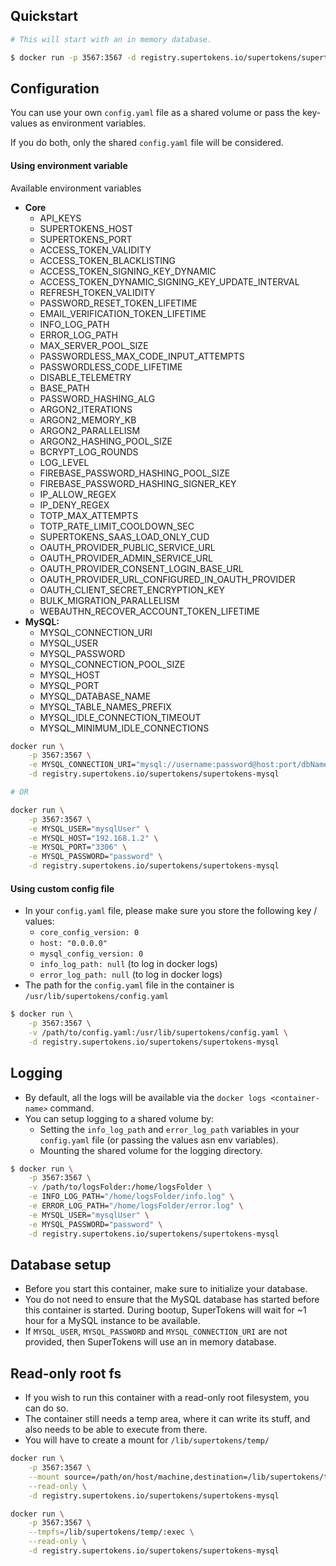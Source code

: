 ## Quickstart
```bash
# This will start with an in memory database.

$ docker run -p 3567:3567 -d registry.supertokens.io/supertokens/supertokens-mysql
```

## Configuration
You can use your own `config.yaml` file as a shared volume or pass the key-values as environment variables. 

If you do both, only the shared `config.yaml` file will be considered.
  
#### Using environment variable
Available environment variables
- **Core**
	- API\_KEYS
	- SUPERTOKENS\_HOST
	- SUPERTOKENS\_PORT
	- ACCESS\_TOKEN\_VALIDITY
	- ACCESS\_TOKEN\_BLACKLISTING
	- ACCESS\_TOKEN\_SIGNING\_KEY\_DYNAMIC
	- ACCESS\_TOKEN\_DYNAMIC\_SIGNING\_KEY\_UPDATE\_INTERVAL
	- REFRESH\_TOKEN\_VALIDITY
	- PASSWORD\_RESET\_TOKEN\_LIFETIME
	- EMAIL\_VERIFICATION\_TOKEN\_LIFETIME
	- INFO\_LOG\_PATH
	- ERROR\_LOG\_PATH
    - MAX\_SERVER\_POOL\_SIZE
	- PASSWORDLESS\_MAX\_CODE\_INPUT\_ATTEMPTS
	- PASSWORDLESS\_CODE\_LIFETIME
	- DISABLE\_TELEMETRY
	- BASE\_PATH
	- PASSWORD\_HASHING\_ALG
	- ARGON2\_ITERATIONS
	- ARGON2\_MEMORY\_KB
	- ARGON2\_PARALLELISM
	- ARGON2\_HASHING\_POOL\_SIZE
	- BCRYPT\_LOG\_ROUNDS
	- LOG\_LEVEL
	- FIREBASE\_PASSWORD\_HASHING\_POOL\_SIZE
	- FIREBASE\_PASSWORD\_HASHING\_SIGNER\_KEY
	- IP\_ALLOW\_REGEX
	- IP\_DENY\_REGEX
	- TOTP\_MAX\_ATTEMPTS
	- TOTP\_RATE\_LIMIT\_COOLDOWN\_SEC
	- SUPERTOKENS\_SAAS\_LOAD\_ONLY\_CUD
	- OAUTH\_PROVIDER\_PUBLIC\_SERVICE\_URL
	- OAUTH\_PROVIDER\_ADMIN\_SERVICE\_URL
	- OAUTH\_PROVIDER\_CONSENT\_LOGIN\_BASE\_URL
	- OAUTH\_PROVIDER\_URL\_CONFIGURED\_IN\_OAUTH\_PROVIDER
	- OAUTH\_CLIENT\_SECRET\_ENCRYPTION\_KEY
	- BULK\_MIGRATION\_PARALLELISM
	- WEBAUTHN\_RECOVER\_ACCOUNT\_TOKEN\_LIFETIME
- **MySQL:**
	- MYSQL\_CONNECTION\_URI
	- MYSQL\_USER
	- MYSQL\_PASSWORD
	- MYSQL\_CONNECTION\_POOL\_SIZE
	- MYSQL\_HOST
	- MYSQL\_PORT
	- MYSQL\_DATABASE\_NAME
	- MYSQL\_TABLE\_NAMES\_PREFIX
	- MYSQL\_IDLE\_CONNECTION\_TIMEOUT
	- MYSQL\_MINIMUM\_IDLE\_CONNECTIONS


```bash
docker run \
	-p 3567:3567 \
	-e MYSQL_CONNECTION_URI="mysql://username:password@host:port/dbName" \
	-d registry.supertokens.io/supertokens/supertokens-mysql

# OR

docker run \
	-p 3567:3567 \
	-e MYSQL_USER="mysqlUser" \
	-e MYSQL_HOST="192.168.1.2" \
	-e MYSQL_PORT="3306" \
	-e MYSQL_PASSWORD="password" \
	-d registry.supertokens.io/supertokens/supertokens-mysql
```

#### Using custom config file
- In your `config.yaml` file, please make sure you store the following key / values:
  - `core_config_version: 0`
  - `host: "0.0.0.0"`
  - `mysql_config_version: 0`
  - `info_log_path: null` (to log in docker logs)
  - `error_log_path: null` (to log in docker logs)
- The path for the `config.yaml` file in the container is `/usr/lib/supertokens/config.yaml`

```bash
$ docker run \
	-p 3567:3567 \
	-v /path/to/config.yaml:/usr/lib/supertokens/config.yaml \
	-d registry.supertokens.io/supertokens/supertokens-mysql
```

## Logging
- By default, all the logs will be available via the `docker logs <container-name>` command.
- You can setup logging to a shared volume by:
	- Setting the `info_log_path` and `error_log_path` variables in your `config.yaml` file (or passing the values asn env variables).
	- Mounting the shared volume for the logging directory.

```bash
$ docker run \
	-p 3567:3567 \
	-v /path/to/logsFolder:/home/logsFolder \
	-e INFO_LOG_PATH="/home/logsFolder/info.log" \
	-e ERROR_LOG_PATH="/home/logsFolder/error.log" \
	-e MYSQL_USER="mysqlUser" \
	-e MYSQL_PASSWORD="password" \
	-d registry.supertokens.io/supertokens/supertokens-mysql
```

## Database setup
- Before you start this container, make sure to initialize your database.
- You do not need to ensure that the MySQL database has started before this container is started. During bootup, SuperTokens will wait for ~1 hour for a MySQL instance to be available.
- If `MYSQL_USER`, `MYSQL_PASSWORD` and `MYSQL_CONNECTION_URI` are not provided, then SuperTokens will use an in memory database.


## Read-only root fs
- If you wish to run this container with a read-only root filesystem, you can do so.
- The container still needs a temp area, where it can write its stuff, and also needs to be able to execute from there.
- You will have to create a mount for `/lib/supertokens/temp/`

```bash
docker run \
	-p 3567:3567 \
	--mount source=/path/on/host/machine,destination=/lib/supertokens/temp/,type=bind \
	--read-only \
	-d registry.supertokens.io/supertokens/supertokens-mysql
```

```bash
docker run \
	-p 3567:3567 \
	--tmpfs=/lib/supertokens/temp/:exec \
	--read-only \
	-d registry.supertokens.io/supertokens/supertokens-mysql
```